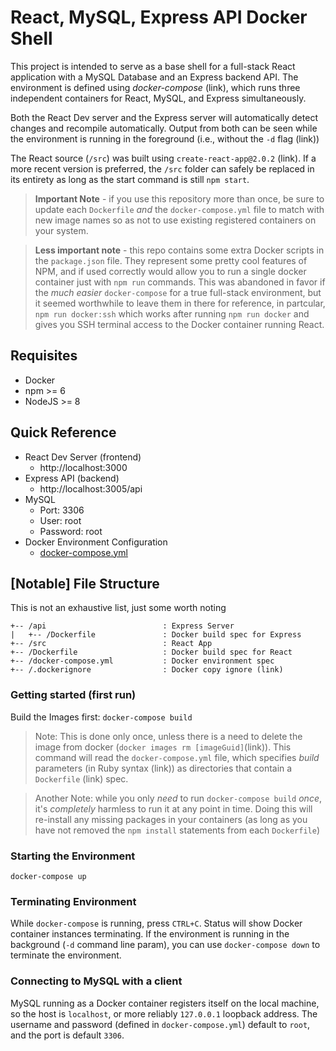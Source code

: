 # React, MySQL, Express API Docker Shell

This project is intended to serve as a base shell for a full-stack React application with a MySQL Database and an Express backend API. The environment is defined using *docker-compose* (link), which runs three independent containers for React, MySQL, and Express simultaneously.

Both the React Dev server and the Express server will automatically detect changes and recompile automatically. Output from both can be seen while the environment is running in the foreground (i.e., without the `-d` flag (link))

The React source (`/src`) was built using `create-react-app@2.0.2` (link). If a more recent version is preferred, the `/src` folder can safely be replaced in its entirety as long as the start command is still `npm start`.

> **Important Note** - if you use this repository more than once, be sure to update each `Dockerfile` *and* the `docker-compose.yml` file to match with new image names so as not to use existing registered containers on your system.

> **Less important note** - this repo contains some extra Docker scripts in the `package.json` file. They represent some pretty cool features of NPM, and if used correctly would allow you to run a single docker container just with `npm run` commands. This was abandoned in favor if the *much easier* `docker-compose` for a true full-stack environment, but it seemed worthwhile to leave them in there for reference, in partcular, `npm run docker:ssh` which works after running `npm run docker` and gives you SSH terminal access to the Docker container running React.

## Requisites
* Docker
* npm >= 6 
* NodeJS >= 8

## Quick Reference
* React Dev Server (frontend)
  * http://localhost:3000
* Express API (backend)
  * http://localhost:3005/api
* MySQL
  * Port: 3306
  * User: root
  * Password: root
* Docker Environment Configuration
  * [docker-compose.yml](docker-compose.yml)

## [Notable] File Structure
This is not an exhaustive list, just some worth noting

```
+-- /api                          : Express Server 
|   +-- /Dockerfile               : Docker build spec for Express
+-- /src                          : React App
+-- /Dockerfile                   : Docker build spec for React
+-- /docker-compose.yml           : Docker environment spec
+-- /.dockerignore                : Docker copy ignore (link)
```

### Getting started (first run)
Build the Images first: `docker-compose build`
> Note: This is done only once, unless there is a need to delete the image from docker (`docker images rm [imageGuid]`(link)).
This command will read the `docker-compose.yml` file, which specifies *build* parameters (in Ruby syntax (link)) as directories that contain a `Dockerfile` (link) spec.

> Another Note: while you only *need* to run `docker-compose build` *once*, it's *completely* harmless to run it at any point in time. Doing this will re-install any missing packages in your containers (as long as you have not removed the `npm install` statements from each `Dockerfile`)

### Starting the Environment
`docker-compose up`

### Terminating Environment
While `docker-compose` is running, press `CTRL+C`. Status will show Docker container instances terminating. If the environment is running in the background (`-d` command line param), you can use `docker-compose down` to terminate the environment.

### Connecting to MySQL with a client
MySQL running as a Docker container registers itself on the local machine, so the host is `localhost`, or more reliably `127.0.0.1` loopback address. The username and password (defined in `docker-compose.yml`) default to `root`, and the port is default `3306`.